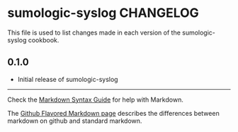 sumologic-syslog CHANGELOG
=========================

This file is used to list changes made in each version of the sumologic-syslog cookbook.

0.1.0
-----
- Initial release of sumologic-syslog

- - -
Check the [Markdown Syntax Guide](http://daringfireball.net/projects/markdown/syntax) for help with Markdown.

The [Github Flavored Markdown page](http://github.github.com/github-flavored-markdown/) describes the differences between markdown on github and standard markdown.
